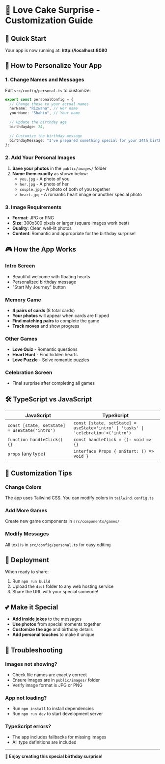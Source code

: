 # 🎂 Love Cake Surprise - Customization Guide

## 🚀 Quick Start
Your app is now running at: **http://localhost:8080**

## 📝 How to Personalize Your App

### 1. **Change Names and Messages**
Edit `src/config/personal.ts` to customize:

```typescript
export const personalConfig = {
  // Change these to your actual names
  herName: "Rizwana", // Her name
  yourName: "Shahin", // Your name
  
  // Update the birthday age
  birthdayAge: 24,
  
  // Customize the birthday message
  birthdayMessage: "I've prepared something special for your 24th birthday. Are you ready for a little adventure filled with love?",
};
```

### 2. **Add Your Personal Images**
1. **Save your photos** in the `public/images/` folder
2. **Name them exactly** as shown below:
   - `you.jpg` - A photo of you
   - `her.jpg` - A photo of her
   - `couple.jpg` - A photo of both of you together
   - `heart.jpg` - A romantic heart image or another special photo

### 3. **Image Requirements**
- **Format**: JPG or PNG
- **Size**: 300x300 pixels or larger (square images work best)
- **Quality**: Clear, well-lit photos
- **Content**: Romantic and appropriate for the birthday surprise!

## 🎮 How the App Works

### **Intro Screen**
- Beautiful welcome with floating hearts
- Personalized birthday message
- "Start My Journey" button

### **Memory Game**
- **4 pairs of cards** (8 total cards)
- **Your photos** will appear when cards are flipped
- **Find matching pairs** to complete the game
- **Track moves** and show progress

### **Other Games**
- **Love Quiz** - Romantic questions
- **Heart Hunt** - Find hidden hearts
- **Love Puzzle** - Solve romantic puzzles

### **Celebration Screen**
- Final surprise after completing all games

## 🛠️ TypeScript vs JavaScript

| **JavaScript** | **TypeScript** |
|---|---|
| `const [state, setState] = useState('intro')` | `const [state, setState] = useState<'intro' \| 'tasks' \| 'celebration'>('intro')` |
| `function handleClick() {}` | `const handleClick = (): void => {}` |
| `props` (any type) | `interface Props { onStart: () => void }` |

## 🎨 Customization Tips

### **Change Colors**
The app uses Tailwind CSS. You can modify colors in `tailwind.config.ts`

### **Add More Games**
Create new game components in `src/components/games/`

### **Modify Messages**
All text is in `src/config/personal.ts` for easy editing

## 🚀 Deployment

When ready to share:
1. Run `npm run build`
2. Upload the `dist` folder to any web hosting service
3. Share the URL with your special someone!

## 💕 Make it Special

- **Add inside jokes** to the messages
- **Use photos** from special moments together
- **Customize the age** and birthday details
- **Add personal touches** to make it unique

## 🔧 Troubleshooting

### **Images not showing?**
- Check file names are exactly correct
- Ensure images are in `public/images/` folder
- Verify image format is JPG or PNG

### **App not loading?**
- Run `npm install` to install dependencies
- Run `npm run dev` to start development server

### **TypeScript errors?**
- The app includes fallbacks for missing images
- All type definitions are included

---

**💖 Enjoy creating this special birthday surprise!** 